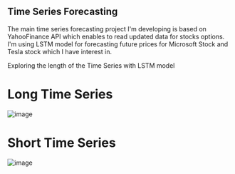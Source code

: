 ## Time Series Forecasting

The main time series forecasting project I'm developing is based on YahooFinance API which enables to read updated data for stocks options.
I'm using LSTM model for forecasting future prices for Microsoft Stock and Tesla stock which I have interest in.

Exploring the length of the Time Series with LSTM model

# Long Time Series

![image](https://user-images.githubusercontent.com/57043410/119264980-c879c980-bbed-11eb-84a5-4795fc2847fe.png)

# Short Time Series

![image](https://user-images.githubusercontent.com/57043410/119264955-b8fa8080-bbed-11eb-932b-8ff2632af2fd.png)


